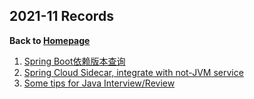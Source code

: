 ## 2021-11 Records

<b>Back to [Homepage](../index.md)</b>

1. [Spring Boot依赖版本查询](https://start.spring.io/actuator/info)
2. [Spring Cloud Sidecar, integrate with not-JVM service](https://cloud.spring.io/spring-cloud-netflix/multi/multi__polyglot_support_with_sidecar.html)
3. [Some tips for Java Interview/Review](http://blog.itmyhome.com/java-interview/)